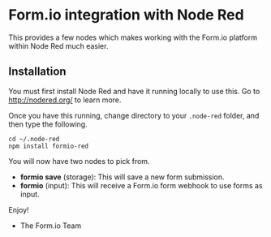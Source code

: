 Form.io integration with Node Red
=================================
This provides a few nodes which makes working with the Form.io platform within Node Red much easier.

Installation
------------------
You must first install Node Red and have it running locally to use this. Go to http://nodered.org/ to learn more.

Once you have this running, change directory to your ```.node-red``` folder, and then type the following.

```
cd ~/.node-red
npm install formio-red
```

You will now have two nodes to pick from.

 - **formio save** (storage): This will save a new form submission.
 - **formio** (input): This will receive a Form.io form webhook to use forms as input.

Enjoy!

- The Form.io Team
